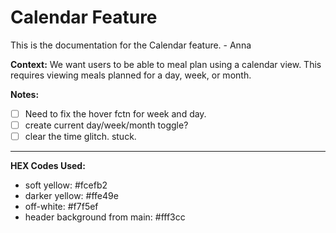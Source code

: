 # Calendar Feature

This is the documentation for the Calendar feature. - Anna 

**Context:** We want users to be able to meal plan using a calendar view. This requires viewing meals planned for a day, week, or month.

**Notes:**
- [ ] Need to fix the hover fctn for week and day.
- [ ] create current day/week/month toggle?
- [ ] clear the time glitch. stuck.

---
**HEX Codes Used:**
- soft yellow: #fcefb2
- darker yellow: #ffe49e
- off-white: #f7f5ef
- header background from main: #fff3cc